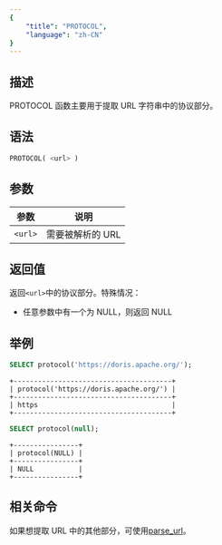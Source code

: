 ```yaml
---
{
    "title": "PROTOCOL",
    "language": "zh-CN"
}
---
```


## 描述

PROTOCOL 函数主要用于提取 URL 字符串中的协议部分。

## 语法

```sql
PROTOCOL( <url> )
```

## 参数

| 参数      | 说明         |
|---------|------------|
| `<url>` | 需要被解析的 URL |

## 返回值

返回`<url>`中的协议部分。特殊情况：

- 任意参数中有一个为 NULL，则返回 NULL

## 举例

```sql
SELECT protocol('https://doris.apache.org/');
```

```text
+---------------------------------------+
| protocol('https://doris.apache.org/') |
+---------------------------------------+
| https                                 |
+---------------------------------------+
```

```sql
SELECT protocol(null);
```

```text
+----------------+
| protocol(NULL) |
+----------------+
| NULL           |
+----------------+
```

## 相关命令

如果想提取 URL 中的其他部分，可使用[parse_url](./parse-url.md)。
